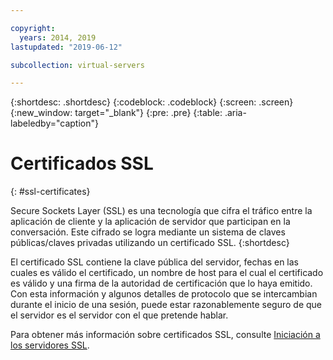 ```yaml
---

copyright:
  years: 2014, 2019
lastupdated: "2019-06-12"

subcollection: virtual-servers

---
```


{:shortdesc: .shortdesc}
{:codeblock: .codeblock}
{:screen: .screen}
{:new_window: target="_blank"}
{:pre: .pre}
{:table: .aria-labeledby="caption"}

# Certificados SSL
{: #ssl-certificates}

Secure Sockets Layer (SSL) es una tecnología que cifra el tráfico entre la aplicación de cliente y la aplicación de servidor que participan en la conversación. Este cifrado se logra mediante un sistema de claves públicas/claves privadas utilizando un certificado SSL.
{:shortdesc}

El certificado SSL contiene la clave pública del servidor, fechas en las cuales es válido el certificado, un nombre de host para el cual el certificado es válido y una firma de la autoridad de certificación que lo haya emitido. Con esta información y algunos detalles de protocolo que se intercambian durante el inicio de una sesión, puede estar razonablemente seguro de que el servidor es el servidor con el que pretende hablar.

Para obtener más información sobre certificados SSL, consulte [Iniciación a los servidores SSL](/docs/infrastructure/ssl-certificates?topic=ssl-certificates-getting-started-tutorial#getting-started-tutorial).
